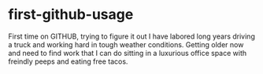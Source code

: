 # first-github-usage
First time on GITHUB, trying to figure it out
I have labored long years driving a truck and working hard in tough weather conditions. Getting older now and need to find work that I can do sitting in a luxurious office space with freindly peeps and eating free tacos.
